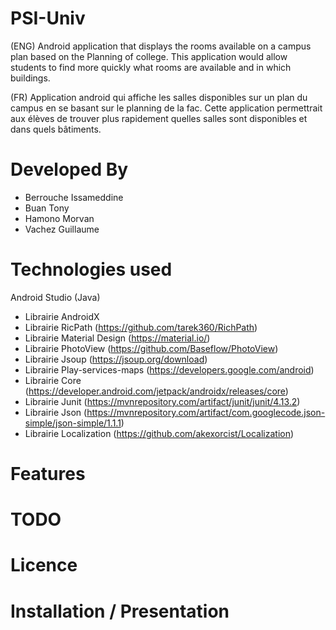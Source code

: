 # PSI-Univ

(ENG) Android application that displays the rooms available on a campus plan based on the
Planning of college. This application would allow students to find more quickly what
rooms are available and in which buildings.

(FR) Application android qui affiche les salles disponibles sur un plan du campus en se basant sur le
planning de la fac. Cette application permettrait aux élèves de trouver plus rapidement quelles
salles sont disponibles et dans quels bâtiments.

# Developed By

- Berrouche Issameddine 
- Buan Tony 
- Hamono Morvan 
- Vachez Guillaume 

# Technologies used

Android Studio (Java)
  - Librairie AndroidX
  - Librairie RicPath (https://github.com/tarek360/RichPath)
  - Librairie Material Design (https://material.io/)
  - Librairie PhotoView (https://github.com/Baseflow/PhotoView)
  - Librairie Jsoup (https://jsoup.org/download)
  - Librairie Play-services-maps (https://developers.google.com/android)
  - Librairie Core (https://developer.android.com/jetpack/androidx/releases/core)
  - Librairie Junit (https://mvnrepository.com/artifact/junit/junit/4.13.2)
  - Librairie Json (https://mvnrepository.com/artifact/com.googlecode.json-simple/json-simple/1.1.1)
  - Librairie Localization (https://github.com/akexorcist/Localization)
   

# Features

# TODO

# Licence

# Installation / Presentation
